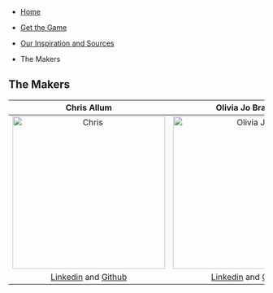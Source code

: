 - [Home](https://ctallum.github.io/MagmaBoy-and-HydroGirl-Game/)

- [Get the Game](installation.md)

- [Our Inspiration and Sources](sources.md)

- The Makers

## The Makers



| **Chris Allum** | **Olivia Jo Bradley** | **Maya Sivanandan** |
|    :----:   |    :----:   |    :----:   |
| <img src="https://user-images.githubusercontent.com/25769132/102371442-301b5100-3f8c-11eb-95a3-c145a4c6ace7.png" alt="Chris" width="300"> | <img src="https://user-images.githubusercontent.com/25769132/102443712-65a85480-3ff5-11eb-9893-cbed2302fc6a.jpg" alt="Olivia Jo" width="300"> | <img src="https://user-images.githubusercontent.com/25769132/102371997-c5b6e080-3f8c-11eb-9c66-01f970cbb9c8.jpg" alt="Maya" width="300">|
|[Linkedin](https://www.linkedin.com/in/chris-allum/) and [Github](https://github.com/ctallum) |[Linkedin](https://www.linkedin.com/in/oliviajobradley/) and [Github](https://github.com/oliviajobradley)| [Linkedin](https://www.linkedin.com/in/mayasivanandan/) and [Github](https://github.com/MayaSimone)|


